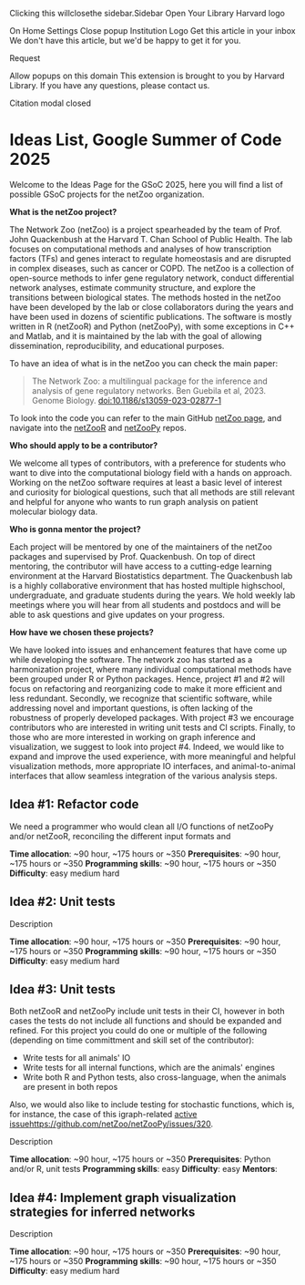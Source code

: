 Clicking this willclosethe sidebar.Sidebar Open
Your Library Harvard logo

On
Home
Settings
Close popup
Institution Logo
Get this article in your inbox
We don't have this article, but we'd be happy to get it for you.

Request

Allow popups on this domain
This extension is brought to you by Harvard Library. If you have any questions, please contact us.

Citation modal closed
# Ideas List, Google Summer of Code 2025 


Welcome to the Ideas Page for the GSoC 2025, here you will find a list of possible GSoC projects for the netZoo
organization. 

**What is the netZoo project?**

The Network Zoo (netZoo) is a project spearheaded by the team of Prof. John Quackenbush at the Harvard T. Chan School of
Public Health.  The lab focuses on computational methods and analyses of how transcription factors (TFs) and genes
interact to regulate homeostasis and are disrupted in complex diseases, such as cancer or COPD. The netZoo is a
collection of open-source methods to infer gene regulatory network, conduct differential network analyses, estimate
community structure, and explore the transitions between biological states. The methods hosted in the netZoo have been
developed by the lab or close collaborators during the years and have been used in dozens of scientific publications.
The software is mostly written in R (netZooR) and Python  (netZooPy), with some exceptions in C++ and Matlab, and 
it is maintained by the lab with the goal of allowing dissemination, reproducibility, and educational purposes.

To have an idea of what is in the netZoo you can check the main paper: 
> The Network Zoo: a multilingual package for the inference and analysis of gene regulatory networks. Ben Guebila et al, 2023. Genome Biology. [doi:10.1186/s13059-023-02877-1](https://genomebiology.biomedcentral.com/articles/10.1186/s13059-023-02877-1)

To look into the code you can refer to the main GitHub [netZoo page](https://github.com/netZoo), and navigate into the
[netZooR](https://github.com/netZoo/netZooR) and [netZooPy](https://github.com/netZoo/netZooPy) repos.

**Who should apply to be a contributor?**

We welcome all types of contributors, with a preference for students who want to dive into the computational biology
field with a hands on approach. Working on the netZoo software requires 
at least a basic level of interest and curiosity for biological questions, such that all methods are still relevant 
and helpful for anyone who wants to run graph analysis on patient molecular biology data.

**Who is gonna mentor the project?**

Each project will be mentored by one of the maintainers of the netZoo packages and supervised by Prof. Quackenbush.
On top of direct mentoring, the contributor will have access to a cutting-edge learning environment at the Harvard 
Biostatistics department. The Quackenbush lab is a highly collaborative environment that has hosted multiple highschool, undergraduate, and
graduate students during the years. We hold weekly lab meetings where you will hear from all students and postdocs and
will be able to ask questions and give updates on your progress.

**How have we chosen these projects?**

We have looked into issues and enhancement features that have come up while developing the software. 
The network zoo has started as a harmonization project, where many individual computational methods have been 
grouped under R or Python packages. Hence, project #1 and #2 will focus on refactoring and reorganizing code 
to make it more efficient and less redundant. Secondly, we recognize that scientific software, while addressing novel
and important questions, is often lacking of the robustness of properly developed packages. With project #3 we 
encourage contributors who are interested in writing unit tests and CI scripts. 
Finally, to those who are more interested in working on graph inference and visualization, we suggest to look into 
project #4. Indeed, we would like to expand and improve the used experience, with more meaningful and helpful 
visualization methods, more appropriate IO interfaces, and animal-to-animal interfaces that allow seamless integration
of the various analysis steps.

## Idea #1: Refactor code 

We need a programmer who would clean all I/O functions of netZooPy and/or netZooR, 
reconciling the different input formats and 

**Time allocation**: ~90 hour, ~175 hours or ~350 
**Prerequisites**: ~90 hour, ~175 hours or ~350
**Programming skills**: ~90 hour, ~175 hours or ~350 
**Difficulty**: easy medium hard

## Idea #2: Unit tests

Description

**Time allocation**: ~90 hour, ~175 hours or ~350 
**Prerequisites**: ~90 hour, ~175 hours or ~350
**Programming skills**: ~90 hour, ~175 hours or ~350 
**Difficulty**: easy medium hard

## Idea #3: Unit tests

Both netZooR and netZooPy include unit tests in their CI, however in both cases the tests do not include all 
functions and should be expanded and refined. For this project you could do one or multiple of the following
(depending on time committment and skill set of the contributor):
- Write tests for all animals' IO
- Write tests for all internal functions, which are the animals' engines
- Write both R and Python tests, also cross-language, when the animals are present in both repos

Also, we would also like to include testing for stochastic functions, which is, for instance, the case of this
igraph-related [active issue]()https://github.com/netZoo/netZooPy/issues/320.

Description

**Time allocation**: ~90 hour, ~175 hours or ~350 
**Prerequisites**: Python and/or R, unit tests
**Programming skills**: easy
**Difficulty**: easy
**Mentors**: 


## Idea #4: Implement graph visualization strategies for inferred networks

Description

**Time allocation**: ~90 hour, ~175 hours or ~350 
**Prerequisites**: ~90 hour, ~175 hours or ~350
**Programming skills**: ~90 hour, ~175 hours or ~350 
**Difficulty**: easy medium hard

<!-- 
Brief descriptions of projects that can be completed in ~90 hour, ~175 hours or ~350 hours of your GSoC contributor’s time (and labeled appropriately).
For each project, a list of prerequisites, description of programming skills needed and estimation of difficulty level (easy, medium, hard).
If your organization plans to focus on mostly student level potential GSoC contributors for all projects that is fine, but please state it explicitly on your Ideas Page. Or if a given project idea is geared more toward a student level or a more advanced developer please state it clearly in the project idea so there is no confusion for applicants.
A list of potential mentors.
It must NOT be a link to your bug tracker. -->

